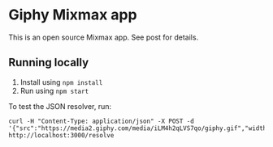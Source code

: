 # Giphy Mixmax app

This is an open source Mixmax app. See post for details.

## Running locally

1. Install using `npm install`
2. Run using `npm start`

To test the JSON resolver, run:

```
curl -H "Content-Type: application/json" -X POST -d '{"src":"https://media2.giphy.com/media/iLM4h2qLVS7qo/giphy.gif","width":"300"}' http://localhost:3000/resolve
```
